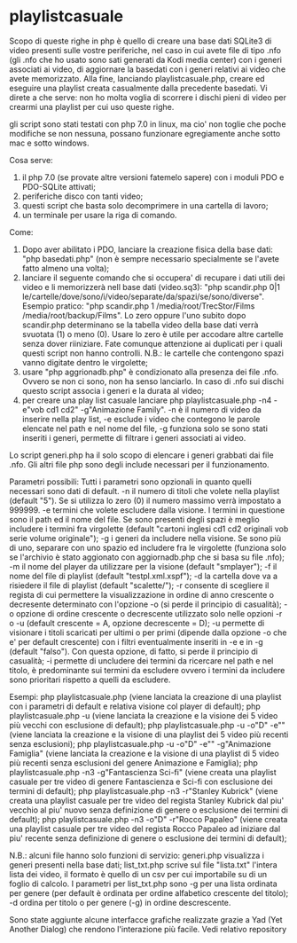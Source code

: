 # playlistcasuale
Scopo di queste righe in php è quello di creare una base dati SQLite3 di video presenti sulle vostre periferiche, nel caso in cui avete file di tipo .nfo (gli .nfo che ho usato sono sati generati da Kodi media center) con i generi associati ai video, di aggiornare la basedati con i generi relativi ai video che avete memorizzato. Alla fine, lanciando playlistcasuale.php, creare ed eseguire una playlist creata casualmente dalla precedente basedati.
Vi direte a che serve: non ho molta voglia di scorrere i dischi pieni di video per crearmi una playlist per cui uso queste righe.

gli script sono stati testati con php 7.0 in linux, ma cio' non toglie che poche modifiche se non nessuna, possano funzionare egregiamente anche sotto mac e sotto windows.

Cosa serve:
1) il php 7.0 (se provate altre versioni fatemelo sapere) con i moduli PDO e PDO-SQLite attivati;
2) periferiche disco con tanti video;
3) questi script che basta solo decomprimere in una cartella di lavoro;
4) un terminale per usare la riga di comando.

Come:
1) Dopo aver abilitato i PDO, lanciare la creazione fisica della base dati: "php basedati.php" (non è sempre necessario specialmente se l'avete fatto almeno una volta);
2) lanciare il seguente comando che si occupera' di recupare i dati utili dei video e li memorizzerà nell base dati (video.sq3): "php scandir.php 0|1 le/cartelle/dove/sono/i/video/separate/da/spazi/se/sono/diverse". Esempio pratico: "php scandir.php 1 /media/root/TrecStor/Films /media/root/backup/Films". Lo zero oppure l'uno subito dopo scandir.php determinano se la tabella video della base dati verrà svuotata (1) o meno (0). Usare lo zero è utile per accodare altre cartelle senza dover riiniziare. Fate comunque attenzione ai duplicati per i quali questi script non hanno controlli. N.B.: le cartelle che contengono spazi vanno digitate dentro le virgolette;
3) usare "php aggrionadb.php" è condizionato alla presenza dei file .nfo. Ovvero se non ci sono, non ha senso lanciarlo. In caso di .nfo sui dischi questo script associa i generi e la durata al video;
4) per creare una play list casuale lanciare php playlistcasuale.php -n4 -e"vob cd1 cd2" -g"Animazione Family". -n è il numero di video da inserire nella play list, -e esclude i video che contegono le parole elencate nel path e nel nome del file, -g funziona solo se sono stati inseriti i generi, permette di filtrare i generi associati ai video.

Lo script generi.php ha il solo scopo di elencare i generi grabbati dai file .nfo. Gli altri file php sono degli include necessari per il funzionamento.

Parametri possibili:
Tutti i parametri sono opzionali in quanto quelli necessari sono dati di default.
-n il numero di titoli che volete nella playlist (default "5"). Se si utilizza lo zero (0) il numero massimo verrà impostato a 999999.
-e termini che volete escludere dalla visione. I termini in questione sono il path ed il nome del file. Se sono presenti degli spazi è meglio includere i termini fra virgolette (default "cartoni inglesi cd1 cd2 originali vob serie volume originale");
-g i generi da includere nella visione. Se sono più di uno, separare con uno spazio ed includere fra le virgolette (funziona solo se l'archivio è stato aggionato con aggiornadb.php che si basa su file .nfo);
-m il nome del player da utilizzare per la visione (default "smplayer");
-f il nome del file di playlist (default "testpl.xml.xspf");
-d la cartella dove va a risiedere il file di playlist (default "scalette/");
-r consente di scegliere il regista di cui permettere la visualizzazione in ordine di anno crescente o decresente determinato con l'opzione -o (si perde il principio di casualità);
-o opzione di ordine crescente o decrescente utilizzato solo nelle opzioni -r o -u (default crescente = A, opzione decrescente = D);
-u permette di visionare i titoli scaricati per ultimi o per primi (dipende dalla opzione -o che e' per default crescente) con i filtri eventualmente inseriti in -e e in -g (default "falso"). Con questa opzione, di fatto, si perde il principio di casualità;
-i permette di uncludere dei termini da ricercare nel path e nel titolo, è predominante sui termini da escludere ovvero i termini da includere sono prioritari rispetto a quelli da escludere.

Esempi:
php playlistcasuale.php (viene lanciata la creazione di una playlist con i parametri di default e relativa visione col player di default);
php playlistcasuale.php -u (viene lanciata la creazione e la visione dei 5 video più vecchi con esclusione di default);
php playlistcasuale.php -u -o"D" -e"" (viene lanciata la creazione e la visione di una playlist dei 5 video più recenti senza esclusioni);
php playlistcasuale.php -u -o"D" -e"" -g"Animazione Famiglia" (viene lanciata la creazione e la visione di una playlist di 5 video più recenti senza esclusioni del genere Animazione e Famiglia);
php playlistcasuale.php -n3 -g"Fantascienza Sci-fi" (viene creata una playlist casuale per tre video di genere Fantascienza e Sci-fi con esclusione dei termini di default);
php playlistcasuale.php -n3 -r"Stanley Kubrick" (viene creata una playlist casuale per tre video del regista Stanley Kubrick dal piu' vecchio al piu' nuovo senza definizione di genere o esclusione dei termini di default);
php playlistcasuale.php -n3 -o"D" -r"Rocco Papaleo" (viene creata una playlist casuale per tre video del regista Rocco Papaleo ad iniziare dal piu' recente senza definizione di genere o esclusione dei termini di default);


N.B.: alcuni file hanno solo funzioni di servizio: generi.php visualizza i generi presenti nella base dati; 
list_txt.php scrive sul file "lista.txt" l'intera lista dei video, il formato è quello di un csv per cui importabile su di un foglio di calcolo.
I parametri per list_txt.php sono -g per una lista ordinata per genere (per default è ordinata per ordine alfabetico crescente del titolo);
-d ordina per titolo o per genere (-g) in ordine descrescente.

Sono state aggiunte alcune interfacce grafiche realizzate grazie a Yad (Yet Another Dialog) che rendono l'interazione più facile. Vedi relativo repository


